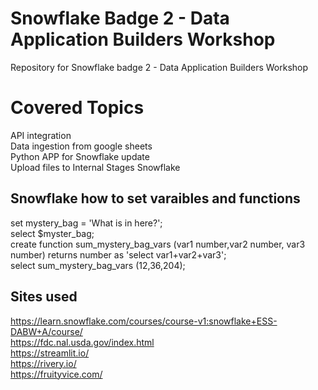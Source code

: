 # Snowflake Badge 2 - Data Application Builders Workshop
Repository for Snowflake badge 2 - Data Application Builders Workshop
# Covered Topics
API integration  <br />
Data ingestion from google sheets  <br />
Python APP for Snowflake update  <br />
Upload files to Internal Stages Snowflake <br />
## Snowflake how to set varaibles and functions
set mystery_bag = 'What is in here?';<br />
select $myster_bag;<br />
create function sum_mystery_bag_vars (var1 number,var2 number, var3 number) returns number as 'select var1+var2+var3';<br />
select sum_mystery_bag_vars (12,36,204);<br />
## Sites used
https://learn.snowflake.com/courses/course-v1:snowflake+ESS-DABW+A/course/ <br />
https://fdc.nal.usda.gov/index.html <br />
https://streamlit.io/ <br />
https://rivery.io/ <br />
https://fruityvice.com/ <br/>

